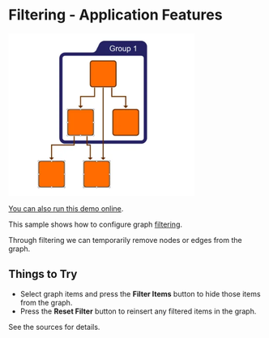 <!--
 //////////////////////////////////////////////////////////////////////////////
 // @license
 // This file is part of yFiles for HTML.
 // Use is subject to license terms.
 //
 // Copyright (c) by yWorks GmbH, Vor dem Kreuzberg 28,
 // 72070 Tuebingen, Germany. All rights reserved.
 //
 //////////////////////////////////////////////////////////////////////////////
-->
# Filtering - Application Features

<img src="../../../doc/demo-thumbnails/filtering.webp" alt="demo-thumbnail" height="320"/>

[You can also run this demo online](https://www.yworks.com/demos/application-features/filtering/).

This sample shows how to configure graph [filtering](https://docs.yworks.com/yfileshtml/#/dguide/filtering).

Through filtering we can temporarily remove nodes or edges from the graph.

## Things to Try

- Select graph items and press the **Filter Items** button to hide those items from the graph.
- Press the **Reset Filter** button to reinsert any filtered items in the graph.

See the sources for details.
